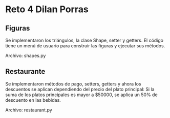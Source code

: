 # Reto 4 Dilan Porras

## Figuras
Se implementaron los triángulos, la clase Shape, setter y getters. El código tiene un menú de usuario para construir las figuras y ejecutar sus métodos.

Archivo: shapes.py

## Restaurante
Se implementaron métodos de pago, setters, getters y ahora los descuentos se aplican dependiendo del precio del plato principal: Si la suma de los platos principales es mayor a $50000, se aplica un 50% de descuento en las bebidas.

Archivo: restaurant.py
